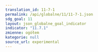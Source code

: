 ```yaml
---
translation_id: 11-7-1
permalink: /api/globalne/11/11-7-1.json
sdg_goal: 11
layout: json_globalne_goal_indicator
indicator: "11.7.1"
zmienne: ogółem
kategorie: null
source_url: experimental
---
```

